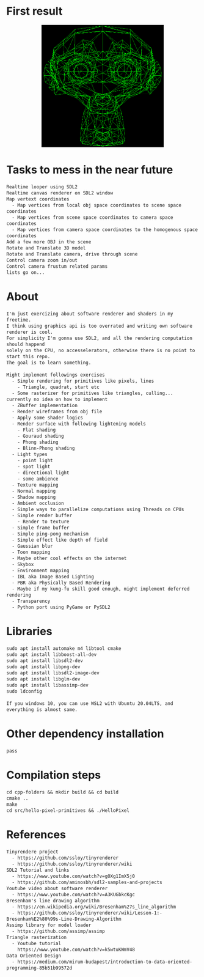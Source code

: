 # First result

<p align="center">
  <img width="320" height="320" src="https://raw.githubusercontent.com/sharavsambuu/leisure-software-renderer/master/images/hello_wireframe_monkeyobj_canvas.png">
</p>


# Tasks to mess in the near future
    Realtime looper using SDL2
    Realtime canvas renderer on SDL2 window
    Map vertext coordinates
      - Map vertices from local obj space coordinates to scene space coordinates
      - Map vertices from scene space coordinates to camera space coordinates
      - Map vertices from camera space coordinates to the homogenous space coordinates
    Add a few more OBJ in the scene
    Rotate and Translate 3D model
    Rotate and Translate camera, drive through scene
    Control camera zoom in/out 
    Control camera frustum related params
    lists go on...


# About
    I'm just exercizing about software renderer and shaders in my freetime.
    I think using graphics api is too overrated and writing own software renderer is cool.
    For simplicity I'm gonna use SDL2, and all the rendering computation should happend 
    solely on the CPU, no accesselerators, otherwise there is no point to start this repo.
    The goal is to learn something.
  
    Might implement followings exercises
      - Simple rendering for primitives like pixels, lines
        - Triangle, quadrat, start etc
      - Some rasterizer for primitives like triangles, culling... currently no idea on how to implement
      - ZBuffer implementation
      - Render wireframes from obj file
      - Apply some shader logics
      - Render surface with following lightening models
        - Flat shading
        - Gouraud shading
        - Phong shading
        - Blinn-Phong shading
      - Light types
        - point light
        - spot light
        - directional light
        - some ambience
      - Texture mapping
      - Normal mapping
      - Shadow mapping
      - Ambient occlusion
      - Simple ways to parallelize computations using Threads on CPUs
      - Simple render buffer
        - Render to texture
      - Simple frame buffer
      - Simple ping-pong mechanism
      - Simple effect like depth of field
      - Gaussian blur
      - Toon mapping
      - Maybe other cool effects on the internet
      - Skybox
      - Environment mapping
      - IBL aka Image Based Lighting
      - PBR aka Physically Based Rendering
      - Maybe if my kung-fu skill good enough, might implement deferred rendering
      - Transparency
      - Python port using PyGame or PySDL2


# Libraries
    sudo apt install automake m4 libtool cmake
    sudo apt install libboost-all-dev
    sudo apt install libsdl2-dev
    sudo apt install libpng-dev
    sudo apt install libsdl2-image-dev
    sudo apt install libglm-dev
    sudo apt install libassimp-dev
    sudo ldconfig

    If you windows 10, you can use WSL2 with Ubuntu 20.04LTS, and everything is almost same.

# Other dependency installation
    pass


# Compilation steps
    cd cpp-folders && mkdir build && cd build
    cmake ..
    make
    cd src/hello-pixel-primitives && ./HelloPixel


# References
    Tinyrendere project
      - https://github.com/ssloy/tinyrenderer
      - https://github.com/ssloy/tinyrenderer/wiki
    SDL2 Tutorial and links
      - https://www.youtube.com/watch?v=gOXg1ImX5j0
      - https://github.com/aminosbh/sdl2-samples-and-projects
    Youtube video about software renderer
      - https://www.youtube.com/watch?v=A3KUGbkcKgc
    Bresenham's line drawing algorithm
      - https://en.wikipedia.org/wiki/Bresenham%27s_line_algorithm
      - https://github.com/ssloy/tinyrenderer/wiki/Lesson-1:-Bresenham%E2%80%99s-Line-Drawing-Algorithm
    Assimp library for model loader
      - https://github.com/assimp/assimp
    Triangle rasterization
      - Youtube tutorial
        https://www.youtube.com/watch?v=k5wtuKWmV48
    Data Oriented Design
      - https://medium.com/mirum-budapest/introduction-to-data-oriented-programming-85b51b99572d
      
      





      

